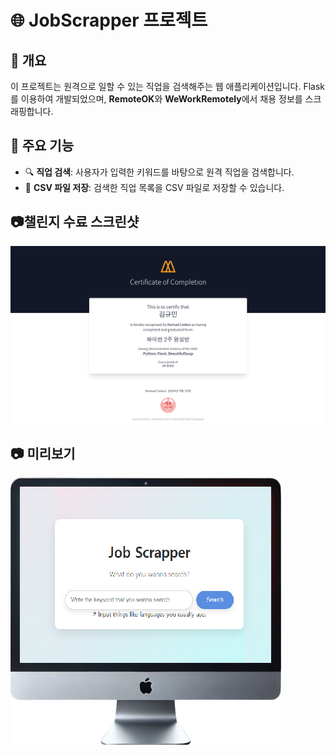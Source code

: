 # 🌐 JobScrapper 프로젝트

## 📖 개요
이 프로젝트는 원격으로 일할 수 있는 직업을 검색해주는 웹 애플리케이션입니다. Flask를 이용하여 개발되었으며, **RemoteOK**와 **WeWorkRemotely**에서 채용 정보를 스크래핑합니다.

## 🚀 주요 기능
- 🔍 **직업 검색**: 사용자가 입력한 키워드를 바탕으로 원격 직업을 검색합니다.
- 📄 **CSV 파일 저장**: 검색한 직업 목록을 CSV 파일로 저장할 수 있습니다.

## 📷챌린지 수료 스크린샷 
![Python Flask](https://github.com/secgyu/Nomad/blob/main/Nomad.png)

## 📷 미리보기
![Python Flask](https://github.com/secgyu/Nomad/blob/main/job.png)
